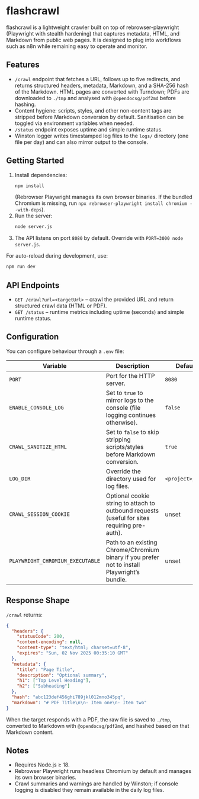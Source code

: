 # flashcrawl

flashcrawl is a lightweight crawler built on top of rebrowser-playwright (Playwright with stealth hardening) that captures metadata, HTML, and Markdown from public web pages. It is designed to plug into workflows such as n8n while remaining easy to operate and monitor.

## Features
- `/crawl` endpoint that fetches a URL, follows up to five redirects, and returns structured headers, metadata, Markdown, and a SHA-256 hash of the Markdown. HTML pages are converted with Turndown; PDFs are downloaded to `./tmp` and analysed with `@opendocsg/pdf2md` before hashing.
- Content hygiene: scripts, styles, and other non-content tags are stripped before Markdown conversion by default. Sanitisation can be toggled via environment variables when needed.
- `/status` endpoint exposes uptime and simple runtime status.
- Winston logger writes timestamped log files to the `logs/` directory (one file per day) and can also mirror output to the console.

## Getting Started
1. Install dependencies:
   ```sh
   npm install
   ```
   (Rebrowser Playwright manages its own browser binaries. If the bundled Chromium is missing, run `npx rebrowser-playwright install chromium --with-deps`).
2. Run the server:
   ```sh
   node server.js
   ```
3. The API listens on port `8080` by default. Override with `PORT=3000 node server.js`.

For auto-reload during development, use:
```sh
npm run dev
```

## API Endpoints
- `GET /crawl?url=<targetUrl>` – crawl the provided URL and return structured crawl data (HTML or PDF).
- `GET /status` – runtime metrics including uptime (seconds) and simple runtime status.

## Configuration
You can configure behaviour through a `.env` file:

| Variable | Description | Default |
| --- | --- | --- |
| `PORT` | Port for the HTTP server. | `8080` |
| `ENABLE_CONSOLE_LOG` | Set to `true` to mirror logs to the console (file logging continues otherwise). | `false` |
| `CRAWL_SANITIZE_HTML` | Set to `false` to skip stripping scripts/styles before Markdown conversion. | `true` |
| `LOG_DIR` | Override the directory used for log files. | `<project>/logs` |
| `CRAWL_SESSION_COOKIE` | Optional cookie string to attach to outbound requests (useful for sites requiring pre-auth). | unset |
| `PLAYWRIGHT_CHROMIUM_EXECUTABLE` | Path to an existing Chrome/Chromium binary if you prefer not to install Playwright’s bundle. | unset |

## Response Shape
`/crawl` returns:
```json
{
  "headers": {
    "statusCode": 200,
    "content-encoding": null,
    "content-type": "text/html; charset=utf-8",
    "expires": "Sun, 02 Nov 2025 00:35:10 GMT"
  },
  "metadata": {
    "title": "Page Title",
    "description": "Optional summary",
    "h1": ["Top Level Heading"],
    "h2": ["Subheading"]
  },
  "hash": "abc123def456ghi789jkl012mno345pq",
  "markdown": "# PDF Title\n\n- Item one\n- Item two"
}
```
When the target responds with a PDF, the raw file is saved to `./tmp`, converted to Markdown with `@opendocsg/pdf2md`, and hashed based on that Markdown content.

## Notes
- Requires Node.js ≥ 18.
- Rebrowser Playwright runs headless Chromium by default and manages its own browser binaries.
- Crawl summaries and warnings are handled by Winston; if console logging is disabled they remain available in the daily log files.

